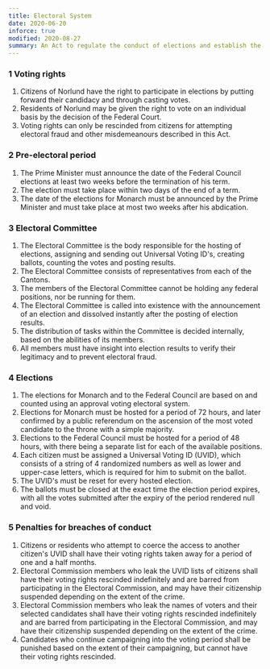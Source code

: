 ```yaml
---
title: Electoral System
date: 2020-06-20
inforce: true
modified: 2020-08-27
summary: An Act to regulate the conduct of elections and establish the Electoral Committee.
---
```


### 1 Voting rights

1. Citizens of Norlund have the right to participate in elections by putting forward their candidacy and through casting votes.
2. Residents of Norlund may be given the right to vote on an individual basis by the decision of the Federal Court.
3. Voting rights can only be rescinded from citizens for attempting electoral fraud and other misdemeanours described in this Act.

### 2 Pre-electoral period

1. The Prime Minister must announce the date of the Federal Council elections at least two weeks before the termination of his term.
2. The election must take place within two days of the end of a term.
3. The date of the elections for Monarch must be announced by the Prime Minister and must take place at most two weeks after his abdication.

### 3 Electoral Committee

1. The Electoral Committee is the body responsible for the hosting of elections, assigning and sending out Universal Voting ID's, creating ballots, counting the votes and posting results.
2. The Electoral Committee consists of representatives from each of the Cantons.
3. The members of the Electoral Committee cannot be holding any federal positions, nor be running for them.
4. The Electoral Committee is called into existence with the announcement of an election and dissolved instantly after the posting of election results.
5. The distribution of tasks within the Committee is decided internally, based on the abilities of its members.
6. All members must have insight into election results to verify their legitimacy and to prevent electoral fraud.

### 4 Elections

1. The elections for Monarch and to the Federal Council are based on and counted using an approval voting electoral system.
2. Elections for Monarch must be hosted for a period of 72 hours, and later confirmed by a public referendum on the ascension of the most voted candidate to the throne with a simple majority.
3. Elections to the Federal Council must be hosted for a period of 48 hours, with there being a separate list for each of the available positions.
4. Each citizen must be assigned a Universal Voting ID (UVID), which consists of a string of 4 randomized numbers as well as lower and upper-case letters, which is required for him to submit on the ballot.
5. The UVID's must be reset for every hosted election.
6. The ballots must be closed at the exact time the election period expires, with all the votes submitted after the expiry of the period rendered null and void.

### 5 Penalties for breaches of conduct

1. Citizens or residents who attempt to coerce the access to another citizen's UVID shall have their voting rights taken away for a period of one and a half months.
2. Electoral Commission members who leak the UVID lists of citizens shall have their voting rights rescinded indefinitely and are barred from participating in the Electoral Commission, and may have their citizenship suspended depending on the extent of the crime.
3. Electoral Commission members who leak the names of voters and their selected candidates shall have their voting rights rescinded indefinitely and are barred from participating in the Electoral Commission, and may have their citizenship suspended depending on the extent of the crime.
4. Candidates who continue campaigning into the voting period shall be punished based on the extent of their campaigning, but cannot have their voting rights rescinded.